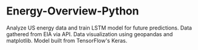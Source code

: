 # Energy-Overview-Python
Analyze US energy data and train LSTM model for future predictions. Data gathered from EIA via API.
Data visualization using geopandas and matplotlib. Model built from TensorFlow's Keras.
